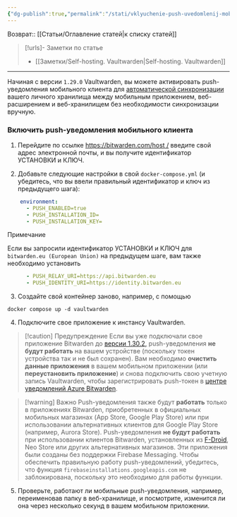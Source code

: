 ```yaml
---
{"dg-publish":true,"permalink":"/stati/vklyuchenie-push-uvedomlenij-mobilnogo-klienta-vaultwarden/","created":"2024-08-20-00-36-42","updated":"2024-09-29T16:18:50+03:00"}
---
```


Возврат:: [[Статьи/Оглавление статей\|к списку статей]]
> [!urls]- Заметки по статье
> - [[Заметки/Self-hosting. Vaultwarden\|Self-hosting. Vaultwarden]]

---
Начиная с версии `1.29.0` Vaultwarden, вы можете активировать push-уведомления мобильного клиента для [автоматической синхронизации](https://bitwarden.com/help/vault-sync/#automatic-sync) вашего личного хранилища между мобильным приложением, веб-расширением и веб-хранилищем без необходимости синхронизации вручную.

### Включить push-уведомления мобильного клиента

1.  Перейдите по ссылке [https://bitwarden.com/host /](https://bitwarden.com/host/) введите свой адрес электронной почты, и вы получите идентификатор УСТАНОВКИ и КЛЮЧ.
    
2.  Добавьте следующие настройки в свой `docker-compose.yml` (и убедитесь, что вы ввели правильный идентификатор и ключ из предыдущего шага):
    

```yaml
    environment:
      - PUSH_ENABLED=true
      - PUSH_INSTALLATION_ID=
      - PUSH_INSTALLATION_KEY=
```

Примечание

Если вы запросили идентификатор УСТАНОВКИ и КЛЮЧ для `bitwarden.eu (European Union)` на предыдущем шаге, вам также необходимо установить

```yaml
      - PUSH_RELAY_URI=https://api.bitwarden.eu
      - PUSH_IDENTITY_URI=https://identity.bitwarden.eu
```

3.  Создайте свой контейнер заново, например, с помощью

```shell
docker compose up -d vaultwarden
```

4.  Подключите свое приложение к инстансу Vaultwarden.

> [!caution] Предупреждение
> Если вы уже подключали свое приложение Bitwarden до [версии 1.30.2,](https://github.com/dani-garcia/vaultwarden/releases/tag/1.30.2) push-уведомления **не будут работать** на вашем устройстве (поскольку токен устройства так и не был сохранен). Вам необходимо **очистить данные приложения** в вашем мобильном приложении (или **переустановить приложение**) и снова подключить свою учетную запись Vaultwarden, чтобы зарегистрировать push-токен в [центре уведомлений Azure Bitwarden](https://contributing.bitwarden.com/architecture/deep-dives/push-notifications/mobile/#self-hosted-implementation).

> [!warning] Важно
> Push-уведомления также будут **работать** только в приложениях Bitwarden, приобретенных в официальных мобильных магазинах (App Store, Google Play Store) или при использовании альтернативных клиентов для Google Play Store (например, Aurora Store). Push-уведомления **не будут работать** при использовании клиентов Bitwarden, установленных из [F-Droid](https://mobileapp.bitwarden.com/fdroid/), Neo Store или других альтернативных магазинов. Эти приложения были созданы без поддержки Firebase Messaging. Чтобы обеспечить правильную работу push-уведомлений, убедитесь, что функция `firebaseinstallations.googleapis.com` не заблокирована, поскольку это необходимо для работы функции.

5.  Проверьте, работают ли мобильные push-уведомления, например, переименовав папку в веб-хранилище, и посмотрите, изменится ли она через несколько секунд в вашем мобильном приложении.